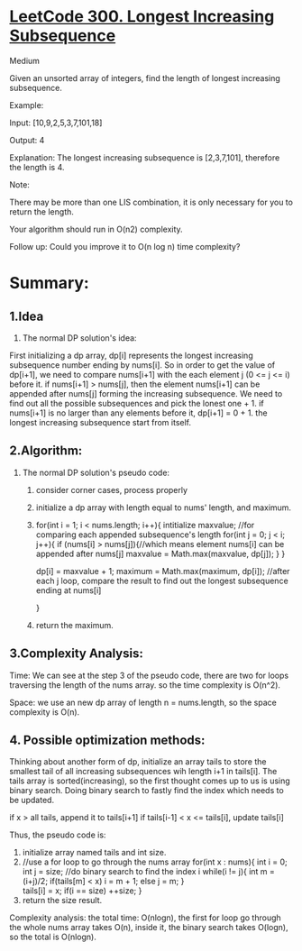 # [LeetCode 300. Longest Increasing Subsequence](https://leetcode.com/problems/longest-increasing-subsequence/)

Medium


Given an unsorted array of integers, find the length of longest increasing subsequence.

Example:

Input: [10,9,2,5,3,7,101,18]

Output: 4 

Explanation: The longest increasing subsequence is [2,3,7,101], therefore the length is 4. 

Note:

There may be more than one LIS combination, it is only necessary for you to return the length.

Your algorithm should run in O(n2) complexity.

Follow up: Could you improve it to O(n log n) time complexity?

# Summary:

## 1.Idea

1. The normal DP solution's idea:

First initializing a dp array, dp[i] represents the longest increasing subsequence number ending by nums[i].
So in order to get the value of dp[i+1], we need to compare nums[i+1] with the each element j (0 <= j <= i) before it. 
if nums[i+1] > nums[j], then the element nums[i+1] can be appended after nums[j] forming the increasing subsequence.
We need to find out all the possible subsequences and pick the lonest one + 1.
if nums[i+1] is no larger than any elements before it, dp[i+1] = 0 + 1. the longest increasing subsequence start from itself. 


## 2.Algorithm:

1. The normal DP solution's pseudo code:

   1. consider corner cases, process properly
   
   2. initialize a dp array with length equal to nums' length, and maximum.
   
   3. for(int i = 1; i < nums.length; i++){
        intitialize maxvalue; //for comparing each appended subsequence's length
        for(int j = 0; j < i; j++){
           if (nums[i] > nums[j]){//which means element nums[i] can be appended after nums[j]
                maxvalue = Math.max(maxvalue, dp[j]);
            }
         }
         
         dp[i] = maxvalue + 1;
         maximum = Math.max(maximum, dp[i]); //after each j loop, compare the result to find out the longest subsequence ending at nums[i] 
            
      }
      
    4. return the maximum.
   
## 3.Complexity Analysis:
 Time:
 We can see at the step 3 of the pseudo code, there are two for loops traversing the length of the nums array.
  so the time complexity is O(n^2).
  
 Space:
 we use an new dp array of length n = nums.length, so the space complexity is O(n).
 
 
 ## 4. Possible optimization methods:
 Thinking about another form of dp, initialize an array tails to store the smallest tail of all increasing subsequences wih length i+1 in tails[i]. 
 The tails array is sorted(increasing), so the first thought comes up to us is using binary search.
 Doing binary search to fastly find the index which needs to be updated.
 
 if x > all tails, append it to tails[i+1]
 if tails[i-1] < x <= tails[i], update tails[i]
 
 Thus, the pseudo code is:
 1. initialize array named tails and int size.
 2. //use a for loop to go through the nums array
    for(int x : nums){
       int i = 0; int j = size;
       //do binary search to find the index i 
         while(i != j){
             int m = (i+j)/2;
             if(tails[m] < x)
                 i = m + 1;
              else
                 j = m;
         }      
         tails[i] = x;
         if(i == size) ++size;
     }
 3. return the size result.    
 
 Complexity analysis:
 the total time: O(nlogn), the first for loop go through the whole nums array takes O(n), inside it, the binary search takes O(logn), so the total is O(nlogn).
